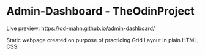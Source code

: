 # Admin-Dashboard - TheOdinProject

Live preview: https://dd-mahn.github.io/admin-dashboard/

Static webpage created on purpose of practicing Grid Layout in plain HTML, CSS
